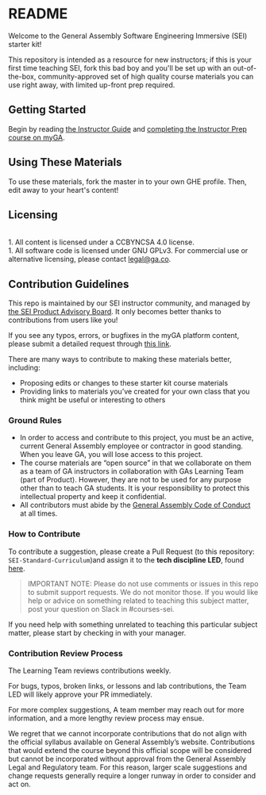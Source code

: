 # README

Welcome to the General Assembly Software Engineering Immersive (SEI) starter kit!

This repository is intended as a resource for new instructors; if this is your first time teaching SEI, fork this bad boy and you'll be set up with an out-of-the-box, community-approved set of high quality course materials you can use right away, with limited up-front prep required. 

## Getting Started
Begin by reading [the Instructor Guide](https://generalassembly.atlassian.net/wiki/spaces/IN/pages/1148454712/Instructor+Guide+Software+Engineering+Immersive+SEI) and [completing the Instructor Prep course on myGA](https://lms-api.generalassemb.ly/enroll/W31jPdpEDxLwMnD2d5-T).

## Using These Materials

To use these materials, fork the master in to your own GHE profile. Then, edit away to your heart's content!

## Licensing

<br> 1. All content is licensed under a CC­BY­NC­SA 4.0 license.<br> 1. All software code is licensed under GNU GPLv3. For commercial use or alternative licensing, please contact legal@ga.co.

## Contribution Guidelines

This repo is maintained by our SEI instructor community, and managed by [the SEI Product Advisory Board](https://generalassembly.atlassian.net/wiki/spaces/ID/pages/400785721/SEI+Product+Advisory+Board). It only becomes better thanks to contributions from users like you!

If you see any typos, errors, or bugfixes in the myGA platform content, please submit a detailed request through [this link](https://generalassembly.atlassian.net/servicedesk/customer/portal/16).

There are many ways to contribute to making these materials better, including:
* Proposing edits or changes to these starter kit course materials
* Providing links to materials you’ve created for your own class that you think might be useful or interesting to others

### Ground Rules
* In order to access and contribute to this project, you must be an active, current General Assembly employee or contractor in good standing. When you leave GA, you will lose access to this project.
* The course materials are “open source” in that we collaborate on them as a team of GA instructors in collaboration with GAs Learning Team (part of Product). However, they are not to be used for any purpose other than to teach GA students. It is your responsibility to protect this intellectual property and keep it confidential.
* All contributors must abide by the [General Assembly Code of Conduct](https://drive.google.com/file/d/0B-kyGN2IJQspMVRFRXFPTWZxN1U/view?usp=sharing) at all times.

### How to Contribute
To contribute a suggestion, please create a Pull Request (to this repository: `SEI-Standard-Curriculum`)and assign it to the **tech discipline LED**, found [here](https://generalassembly.atlassian.net/wiki/spaces/learningteam/overview).

> IMPORTANT NOTE: Please do not use comments or issues in this repo to submit support requests. We do not monitor those. If you would like help or advice on something related to teaching this subject matter, post your question on Slack in #courses-sei.

If you need help with something unrelated to teaching this particular subject matter, please start by checking in with your manager.

### Contribution Review Process

The Learning Team reviews contributions weekly.

For bugs, typos, broken links, or lessons and lab contributions, the Team LED will likely approve your PR immediately.

For more complex suggestions, A team member may reach out for more information, and a more lengthy review process may ensue.

We regret that we cannot incorporate contributions that do not align with the official syllabus available on General Assembly’s website. Contributions that would extend the course beyond this official scope will be considered but cannot be incorporated without approval from the General Assembly Legal and Regulatory team. For this reason, larger scale suggestions and change requests generally require a longer runway in order to consider and act on.
